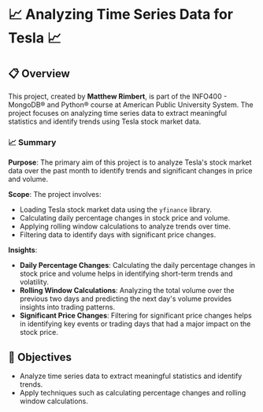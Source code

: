 # 📈 Analyzing Time Series Data for Tesla 📈

## 📋 Overview

This project, created by **Matthew Rimbert**, is part of the INFO400 - MongoDB® and Python® course at American Public University System. The project focuses on analyzing time series data to extract meaningful statistics and identify trends using Tesla stock market data.

### 📈 Summary

**Purpose**: The primary aim of this project is to analyze Tesla's stock market data over the past month to identify trends and significant changes in price and volume.

**Scope**: The project involves:
- Loading Tesla stock market data using the `yfinance` library.
- Calculating daily percentage changes in stock price and volume.
- Applying rolling window calculations to analyze trends over time.
- Filtering data to identify days with significant price changes.

**Insights**:
- **Daily Percentage Changes**: Calculating the daily percentage changes in stock price and volume helps in identifying short-term trends and volatility.
- **Rolling Window Calculations**: Analyzing the total volume over the previous two days and predicting the next day's volume provides insights into trading patterns.
- **Significant Price Changes**: Filtering for significant price changes helps in identifying key events or trading days that had a major impact on the stock price.

## 🎯 Objectives

- Analyze time series data to extract meaningful statistics and identify trends.
- Apply techniques such as calculating percentage changes and rolling window calculations.

